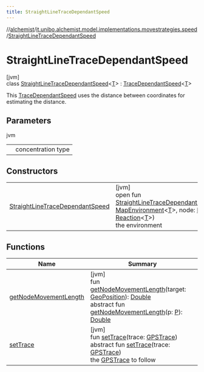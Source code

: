 ```yaml
---
title: StraightLineTraceDependantSpeed
---
```

//[alchemist](../../../index.html)/[it.unibo.alchemist.model.implementations.movestrategies.speed](../index.html)/[StraightLineTraceDependantSpeed](index.html)



# StraightLineTraceDependantSpeed



[jvm]\
class [StraightLineTraceDependantSpeed](index.html)<[T](index.html)> : [TraceDependantSpeed](../-trace-dependant-speed/index.html)<[T](../-trace-dependant-speed/index.html)> 

This [TraceDependantSpeed](../-trace-dependant-speed/index.html) uses the distance between coordinates for estimating the distance.



## Parameters


jvm

| | |
|---|---|
| <T> | concentration type |



## Constructors


| | |
|---|---|
| [StraightLineTraceDependantSpeed](-straight-line-trace-dependant-speed.html) | [jvm]<br>open fun [StraightLineTraceDependantSpeed](-straight-line-trace-dependant-speed.html)(environment: [MapEnvironment](../../it.unibo.alchemist.model.interfaces/-map-environment/index.html)<[T](../-trace-dependant-speed/index.html)>, node: [Node](../../it.unibo.alchemist.model.interfaces/-node/index.html)<[T](../-trace-dependant-speed/index.html)>, reaction: [Reaction](../../it.unibo.alchemist.model.interfaces/-reaction/index.html)<[T](../-trace-dependant-speed/index.html)>)<br>the environment |


## Functions


| Name | Summary |
|---|---|
| [getNodeMovementLength](../-trace-dependant-speed/get-node-movement-length.html) | [jvm]<br>fun [getNodeMovementLength](../-trace-dependant-speed/get-node-movement-length.html)(target: [GeoPosition](../../it.unibo.alchemist.model.interfaces/-geo-position/index.html)): [Double](https://kotlinlang.org/api/latest/jvm/stdlib/kotlin/-double/index.html)<br>abstract fun [getNodeMovementLength](../../it.unibo.alchemist.model.interfaces.movestrategies/-speed-selection-strategy/get-node-movement-length.html)(p: [P](../../it.unibo.alchemist.model.interfaces/-timed-route/index.html)): [Double](https://kotlinlang.org/api/latest/jvm/stdlib/kotlin/-double/index.html) |
| [setTrace](index.html#2080248117%2FFunctions%2F-134779887) | [jvm]<br>fun [setTrace](index.html#2080248117%2FFunctions%2F-134779887)(trace: [GPSTrace](../../it.unibo.alchemist.model.interfaces/-g-p-s-trace/index.html))<br>abstract fun [setTrace](../../it.unibo.alchemist.model.interfaces/-object-with-g-p-s/set-trace.html)(trace: [GPSTrace](../../it.unibo.alchemist.model.interfaces/-g-p-s-trace/index.html))<br>the [GPSTrace](../../it.unibo.alchemist.model.interfaces/-g-p-s-trace/index.html) to follow |

